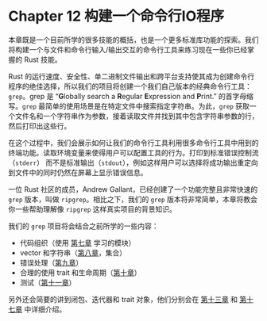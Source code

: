 # Chapter 12 构建一个命令行IO程序

本章既是一个目前所学的很多技能的概括，也是一个更多标准库功能的探索。我们将构建一个与文件和命令行输入/输出交互的命令行工具来练习现在一些你已经掌握的 Rust 技能。

Rust 的运行速度、安全性、单二进制文件输出和跨平台支持使其成为创建命令行程序的绝佳选择，所以我们的项目将创建一个我们自己版本的经典命令行工具：`grep`。grep 是 “**G**lobally search a **R**egular **E**xpression and **P**rint.” 的首字母缩写。`grep` 最简单的使用场景是在特定文件中搜索指定字符串。为此，`grep` 获取一个文件名和一个字符串作为参数，接着读取文件并找到其中包含字符串参数的行，然后打印出这些行。

在这个过程中，我们会展示如何让我们的命令行工具利用很多命令行工具中用到的终端功能。读取环境变量来使得用户可以配置工具的行为。打印到标准错误控制流（`stderr`） 而不是标准输出（`stdout`），例如这样用户可以选择将成功输出重定向到文件中的同时仍然在屏幕上显示错误信息。

一位 Rust 社区的成员，Andrew Gallant，已经创建了一个功能完整且非常快速的 `grep` 版本，叫做 `ripgrep`。相比之下，我们的 `grep` 版本将非常简单，本章将教会你一些帮助理解像 `ripgrep` 这样真实项目的背景知识。

我们的 `grep` 项目将会结合之前所学的一些内容：

* 代码组织（使用 [第七章](https://kaisery.github.io/trpl-zh-cn/ch07-00-managing-growing-projects-with-packages-crates-and-modules.html) 学习的模块）
* vector 和字符串（[第八章](https://kaisery.github.io/trpl-zh-cn/ch08-00-common-collections.html)，集合）
* 错误处理（[第九章](https://kaisery.github.io/trpl-zh-cn/ch09-00-error-handling.html)）
* 合理的使用 trait 和生命周期（[第十章](https://kaisery.github.io/trpl-zh-cn/ch10-00-generics.html)）
* 测试（[第十一章](https://kaisery.github.io/trpl-zh-cn/ch11-00-testing.html)）

另外还会简要的讲到闭包、迭代器和 trait 对象，他们分别会在 [第十三章](https://kaisery.github.io/trpl-zh-cn/ch13-00-functional-features.html) 和 [第十七章](https://kaisery.github.io/trpl-zh-cn/ch17-00-oop.html) 中详细介绍。

